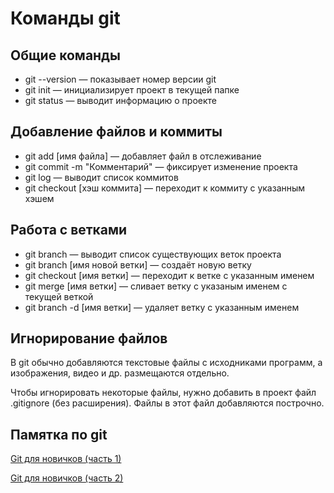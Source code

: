 # Команды git

## Общие команды

* git --version — показывает номер версии git
* git init — инициализирует проект в текущей папке
* git status — выводит информацию о проекте

## Добавление файлов и коммиты

* git add [имя файла] — добавляет файл в отслеживание
* git commit -m "Комментарий" — фиксирует изменение проекта
* git log — выводит список коммитов
* git checkout [хэш коммита] — переходит к коммиту с указанным хэшем

## Работа с ветками

* git branch — выводит список существующих веток проекта
* git branch [имя новой ветки] — создаёт новую ветку
* git checkout [имя ветки] — переходит к ветке с указанным именем
* git merge [имя ветки] — сливает ветку с указаным именем с текущей веткой
* git branch -d [имя ветки] — удаляет ветку с указанным именем

## Игнорирование файлов

В git обычно добавляются текстовые файлы с исходниками программ, а изображения, видео и др. размещаются отдельно.

Чтобы игнорировать некоторые файлы, нужно добавить в проект файл .gitignore (без расширения). Файлы в этот файл добавляются построчно.

## Памятка по git

[Git для новичков (часть 1)](https://habr.com/ru/post/541258/)

[Git для новичков (часть 2)](https://habr.com/ru/post/542616/)
